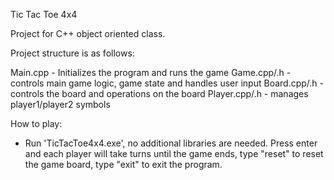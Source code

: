 Tic Tac Toe 4x4

Project for C++ object oriented class.

Project structure is as follows:

Main.cpp - Initializes the program and runs the game
Game.cpp/.h - controls main game logic, game state and handles user input
Board.cpp/.h - controls the board and operations on the board
Player.cpp/.h - manages player1/player2 symbols


How to play:

- Run 'TicTacToe4x4.exe', no additional libraries are needed. Press enter and each player will take turns until the game ends, type "reset" to reset the game board, type "exit" to exit the program.